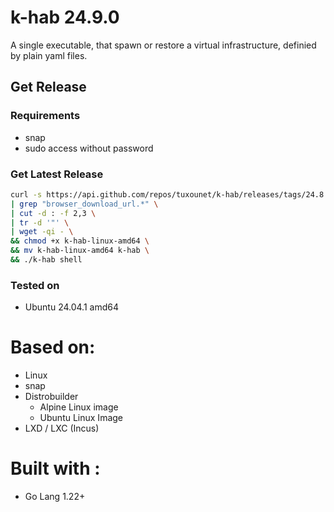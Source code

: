# k-hab 24.9.0

A single executable, that spawn or restore a virtual infrastructure, definied by plain yaml files.

## Get Release

### Requirements

- snap
- sudo access without password

### Get Latest Release

```bash
curl -s https://api.github.com/repos/tuxounet/k-hab/releases/tags/24.8.7 \
| grep "browser_download_url.*" \
| cut -d : -f 2,3 \
| tr -d '"' \
| wget -qi - \
&& chmod +x k-hab-linux-amd64 \
&& mv k-hab-linux-amd64 k-hab \
&& ./k-hab shell
```

### Tested on

- Ubuntu 24.04.1 amd64

# Based on:

- Linux
- snap
- Distrobuilder
  - Alpine Linux image
  - Ubuntu Linux Image
- LXD / LXC (Incus)

# Built with :

- Go Lang 1.22+
